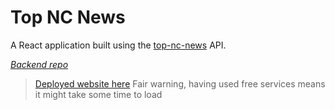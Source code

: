 # Top NC News

A React application built using the [top-nc-news](https://github.com/lexkon/top-nc-news) API.

*[Backend repo](https://github.com/lexkon/top-nc-news)*

> [Deployed website here](https://top-nc-news.netlify.app/)
> Fair warning, having used free services means it might take some time to load
